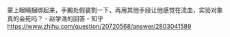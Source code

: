 蒙上眼睛捆绑起来，手腕处假装割一下，再用其他手段让他感觉在流血，实验对象真的会死吗？ - 赵学浩的回答 - 知乎
https://www.zhihu.com/question/20720568/answer/2803041589

